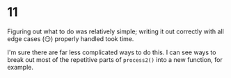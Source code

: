 # 11

Figuring out what to do was relatively simple; writing it out correctly with all edge cases (&#x1F60F;) properly handled took time.

I'm sure there are far less complicated ways to do this.  I can see ways to break out most of the repetitive parts of `process2()` into a new function, for example.
